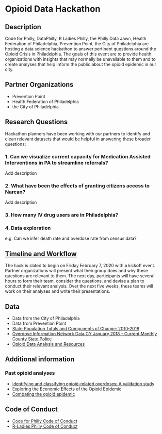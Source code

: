 # Opioid Data Hackathon

## Description

Code for Philly, DataPhilly, R Ladies Philly, the Philly Data Jawn, Health Federation of Philadelphia, Prevention Point, the City of Philadelphia are hosting a data science hackathon to answer pertinent questions around the Opioid Crisis in Philadelphia. The goals of this event are to provide health organizations with insights that may normally be unavailable to them and to create analyses that help inform the public about the opioid epidemic in our city.

## Partner Organizations

- Prevention Point
- Health Federation of Philadelphia
- the City of Philadelphia

## Research Questions

Hackathon planners have been working with our partners to identify and clean relevant datasets that would be helpful in answering these broader questions:

### 1. Can we visualize current capacity for Medication Assisted Interventions in PA to streamline referrals?

Add description

### 2. What have been the effects of granting citizens access to Narcan?

Add description

### 3. How many IV drug users are in Philadelphia?

### 4. Data exploration

e.g. Can we infer death rate and overdose rate from census data?

## [Timeline and Workflow](https://codeforphilly.org/events/datahack2020)

The hack is slated to begin on Friday February 7, 2020 with a kickoff event. Partner organizations will present what their group does and why these questions are relevant to them. The next day, participants will have several hours to form their team, consider the questions, and devise a plan to conduct their relevant analysis. Over the next five weeks, these teams will work on their analyses and write their presentations.

## Data

- Data from the City of Philadelphia
- Data from Prevention Point
- [State Population Totals and Components of Change: 2010-2018](https://www.census.gov/data/datasets/time-series/demo/popest/2010s-state-total.html#par_textimage_1873399417)
- [Overdose Information Network Data CY January 2018 - Current Monthly County State Police](https://data.pa.gov/Opioid-Related/Overdose-Information-Network-Data-CY-January-2018-/hbkk-dwy3)
- [Opioid Data Analysis and Resources](https://www.cdc.gov/drugoverdose/data/analysis.html)

## Additional information

### Past opioid analyses

- [Identifying and classifying opioid-related overdoses: A validation study](https://www-ncbi-nlm-nih-gov.libproxy.temple.edu/pubmed/31020755)
- [Exploring the Economic Effects of the Opioid Epidemic](https://www.philadelphiafed.org/-/media/research-and-data/publications/economic-insights/2019/q2/eiq219-opioid-impact.pdf?la=en)
- [Combating the opioid epidemic](https://www.phila.gov/programs/combating-the-opioid-epidemic/reports-and-data/opioid-misuse-and-overdose-data/)

## Code of Conduct

- [Code for Philly Code of Conduct](https://codeforphilly.org/pages/code_of_conduct/)
- [R-Ladies Philly Code of Conduct](https://rladies.org/code-of-conduct/)

